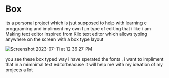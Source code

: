 # Box
its a personal project which is jsut supposed to help with learning c proggraming and impliment my own fun type of editing that i like 
i am Making  text editor inspired from Kilo text editor which allows typing anywhere on the screen with a box type layout 

![Screenshot 2023-07-11 at 12 36 27 PM](https://github.com/SteelAtlas/Box-Editor/assets/122595427/8403bed4-77ac-47cc-abe4-dd2de4b86377)

you see these box typed way i have sperated the fonts , i want to impliment that in a mimnimal text editorbeacuse it will help me with my ideation of my projects a lot
